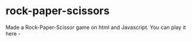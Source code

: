 # rock-paper-scissors

Made a Rock-Paper-Scissor game on html and Javascript. You can play it here - 
